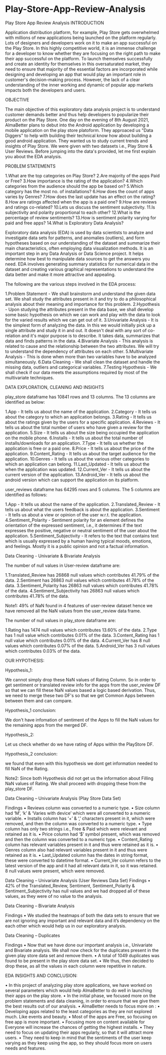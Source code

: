 # Play-Store-App-Review-Analysis

Play Store App Review Analysis
INTRODUCTION

Application distribution platform, for example, Play Store gets overwhelmed with millions of new applications being launched on the platform regularly. Lots of designers and developers work on it to make an app successful on the Play Store. In this highly competitive world, it is an immense challenge for a developer to know whether they are focusing on the right path to make their app successful on the platform. To launch themselves successfully and create an identity for themselves in this oversaturated market, they need to ensure that majority of the essential factors are incorporated while designing and developing an app that would play an important role in customer's decision-making process. However, the lack of a clear understanding of the inner working and dynamic of popular app markets impacts both the developers and users.

OBJECTIVE

The main objective of this exploratory data analysis project is to understand customer demands better and thus help developers to popularize their product on the Play Store. One day on the evening of 8th August 2021, AlmaBetter plans to debut into the Android application by developing a mobile application on the play store platoform. They approaced us "Data Diggers" to help with building their technical know how about building a good android application. They wanted us to study current trends and insights of Play Store. We were given with two datasets i.e., Play Store & User Reviews. Before jumping into the data's provided, let me first explain you about the EDA analysis.

PROBLEM STATEMENTS

1.What are the top categories on Play Store? 2.Are majority of the apps Paid or Free? 3.How importance is the rating of the application? 4.Which categories from the audience should the app be based on? 5.Which category has the most no. of installations? 6.How does the count of apps varies by Genres? 7.How does the last update has an effect on the rating? 8.How are ratings affected when the app is a paid one? 9.How are reviews and ratings co-related? 10.Lets us discuss the sentiment subjectivity. 11.Is subjectivity and polarity proportional to each other? 12.What is the percentage of review sentiments? 13.How is sentiment polarity varying for paid and free apps? 14.What is Exploratory Data Analysis?

Exploratory data analysis (EDA) is used by data scientists to analyze and investigate data sets for patterns, and anomalies (outliers), and form hypotheses based on our understanding of the dataset and summarize their main characteristics, often employing data visualization methods. It is an important step in any Data Analysis or Data Science project. It helps determine how best to manipulate data sources to get the answers you need. EDA involves generating summary statistics for numerical data in the dataset and creating various graphical representations to understand the data better and make it more attractive and appealing.

The following are the various steps involved in the EDA process:

1.Problem Statement - We shall brainstorm and understand the given data set. We shall study the attributes present in it and try to do a philosophical analysis about their meaning and importance for this problem. 2.Hypothesis - Upon studying the attributes present in the data base, we shall develop some basic hypothesis on which we can work and play with the data to look for the varied results which we can get out of it. 3.Univariate Analysis - It is the simplest form of analyzing the data. In this we would initially pick up a single attribute and study it in and out. It doesn't deal with any sort of co-relation and it's major purpose is to describe. It takes data, summarizes that data and finds patterns in the data. 4.Bivariate Analysis - This analysis is related to cause and the relationship between the two attributes. We will try to understand the dependency of attributes on each other. 5.Multivariate Analysis - This is done when more than two variables have to be analyzed simultaneously. 6.Data Cleaning - We shall clean the dataset and handle the missing data, outliers and categorical variables. 7.Testing Hypothesis - We shall check if our data meets the assumptions required by most of the multivariate techniques.

DATA EXPLORATION, CLEANING AND INSIGHTS

play_store dataframe has 10841 rows and 13 columns. The 13 columns are identified as below:

1.App - It tells us about the name of the application. 2.Category - It tells us about the category to which an application belongs. 3.Rating - It tells us about the ratings given by the users for a specific application. 4.Reviews - It tells us about the total number of users who have given a review for the application. 5.Size - It tells us about the size being occupied the application on the mobile phone. 6.Installs - It tells us about the total number of installs/downloads for an application. 7.Type - It tells us whether the application is free or a paid one. 8.Price - It tells us about the price of the application. 9.Content_Rating - It tells us about the target audience for the application. 10.Genres - It tells us about the various other categories to which an application can belong. 11.Last_Updated - It tells us about the when the application was updated. 12.Current_Ver - It tells us about the current version of the application. 13.Android_Ver - It tells us about the android version which can support the application on its platform.

user_reviews dataframe has 64295 rows and 5 columns. The 5 columns are identified as follows:

1.App - It tells us about the name of the application. 2.Translated_Review - It tells us about what the users feedback is about the application. 3.Sentiment - It tells us about a view or opinion of the user w.r.t. the application. 4.Sentiment_Polarity - Sentiment polarity for an element defines the orientation of the expressed sentiment, i.e., it determines if the text expresses the positive, negative or neutral sentiment of the user about the application. 5.Sentiment_Subjectivity - It refers to the text that contains text which is usually expressed by a human having typical moods, emotions, and feelings. Mostly it is a public opinion and not a factual information.

Data Cleaning - Univariate & Bivariate Analysis

The number of null values in User-review dataframe are:

1.Translated_Review has 26868 null values which contributes 41.79% of the data. 2.Sentiment has 26863 null values which contributes 41.78% of the data. 3.Sentiment_Polarity has 26863 null values which contributes 41.78% of the data. 4.Sentiment_Subjectivity has 26863 null values which contributes 41.78% of the data.

Note1: 49% of NaN found in 4 features of user-review dataset hence we have removed all the NaN values from the user_review data frame.

The number of null values in play_store dataframe are:

1.Rating has 1474 null values which contributes 13.60% of the data. 2.Type has 1 null value which contributes 0.01% of the data. 3.Content_Rating has 1 null value which contributes 0.01% of the data. 4.Current_Ver has 8 null values which contributes 0.07% of the data. 5.Android_Ver has 3 null values which contributes 0.03% of the data.

OUR HYPOTHESIS:

Hypothesis_1:

We cannot simply drop these NaN values of Rating Column. So in order to get sentiment or translated review info for the apps from the user_review DF so that we can fill these NaN values based a logic based derivation. Thus, we need to merge these two DF's so that we get Common Apps between between them and can compare.

Hypothesis_1 conclusion:

We don't have infomation of sentiment of the Apps to fill the NaN values for the remaining apps from the merged DF.

Hypothesis_2:

Let us check whether do we have rating of Apps within the PlayStore DF.

Hypothesis_2 conclusion:

we found that even with this hypothesis we dont get information needed to fill NaN of the Rating.

Note2: Since both Hypothesis did not get us the information about Filling NaN values of Rating. We shall proceed with dropping these from the play_store DF.

Data Cleaning – Univariate Analysis (Play Store Data Set)

Findings • Reviews column was converted to a numeric type. • Size column had ‘M’, ‘k’ & ‘Varies with device’ which were all converted to a numeric variable. • Installs column has ‘+’ & ‘,’ characters present in it, which were removed, and then the column was converted to a numeric type. • Type column has only two strings i.e., Free & Paid which were relevant and retained as it is. • Price column had ‘$’ symbol present, which was removed and then the column was converted to a numeric type. • Content_Rating column has relevant variables present in it and thus were retained as it is. • Genres column also had relevant variables present in it and thus were retained as it is. • Last_Updated column has the dates in string format, these were converted to datetime format. • Current_Ver column refers to the latest version of the app and it had all relevant data in it, so it was retained. 8 null values were present, which were removed.

Data Cleaning – Univariate Analysis (User Reviews Data Set) Findings • 42% of the Translated_Review, Sentiment, Sentiment_Polarity & Sentiment_Subjectivity has null values and we had dropped all of these values, as they were of no value to the analysis.

Data Cleaning – Bivariate Analysis

Findings • We studied the heatmaps of both the data sets to ensure that we are not ignoring any important and relevant data and it’s dependency on the each other which would help us in our exploratory analysis.

Data Cleaning – Duplicates

Findings • Now that we have done our important analysis i.e., Univariate and Bivariate analysis. We shall now check for the duplicates present in the given play store data set and remove them. • A total of 1049 duplicates was found to be present in the play store data set. • We thus, then decided to drop these, as all the values in each column were repetitive in nature.

EDA INSIGHTS AND CONCLUSION:

• In this project of analyzing play store applications, we have worked on several parameters which would help AlmaBetter to do well in launching their apps on the play store. • In the initial phase, we focused more on the problem statements and data cleaning, in order to ensure that we give them the best results out of our analysis. • AlmaBetter needs to focus more on : • Developing apps related to the least categories as they are not explored much. Like events and beauty. • Most of the apps are Free, so focusing on free app is more important. • Focusing more on content available for Everyone will increase the chances of getting the highest installs. • They need to focus on updating their apps regularly, so that it will attract more users. • They need to keep in mind that the sentiments of the user keep varying as they keep using the app, so they should focus more on users needs and features.
